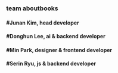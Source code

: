 <h3>team aboutbooks</h3>
<h4>#Junan Kim, head developer</h4>
<h4>#Donghun Lee, ai & backend developer</h4>
<h4>#Min Park, designer & frontend developer</h4>
<h4>#Serin Ryu, js & backend developer</h4>
